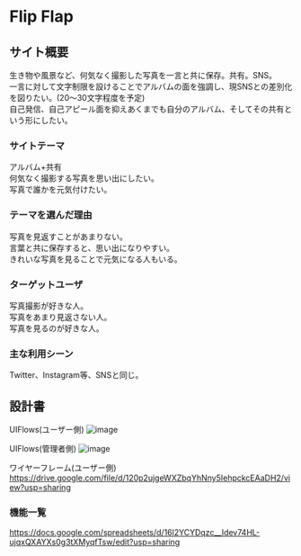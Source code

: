 # Flip Flap

## サイト概要
生き物や風景など、何気なく撮影した写真を一言と共に保存。共有。SNS。  
一言に対して文字制限を設けることでアルバムの面を強調し、現SNSとの差別化を図りたい。(20～30文字程度を予定)  
自己発信、自己アピール面を抑えあくまでも自分のアルバム、そしてその共有という形にしたい。  

### サイトテーマ
アルバム+共有  
何気なく撮影する写真を思い出にしたい。  
写真で誰かを元気付けたい。  

### テーマを選んだ理由
写真を見返すことがあまりない。  
言葉と共に保存すると、思い出になりやすい。  
きれいな写真を見ることで元気になる人もいる。  

### ターゲットユーザ
写真撮影が好きな人。  
写真をあまり見返さない人。  
写真を見るのが好きな人。  

### 主な利用シーン
Twitter、Instagram等、SNSと同じ。

## 設計書
UIFlows(ユーザー側)
![image](https://user-images.githubusercontent.com/61011568/81190967-6e629200-8ff3-11ea-805b-5ad519f909d2.png)

UIFlows(管理者側)
![image](https://user-images.githubusercontent.com/61011568/81313383-c4523b00-90c2-11ea-899b-1385ccb8345e.png)

ワイヤーフレーム(ユーザー側)  
https://drive.google.com/file/d/120p2ujgeWXZbqYhNny5IehpckcEAaDH2/view?usp=sharing

### 機能一覧
https://docs.google.com/spreadsheets/d/16l2YCYDqzc__Idev74HL-ujqxQXAYXs0g3tXMyqfTsw/edit?usp=sharing
